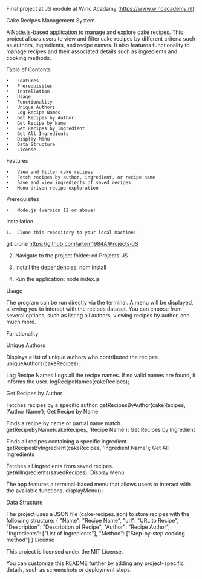Final project at JS module at Winc Acadamy (https://www.wincacademy.nl)

Cake Recipes Management System

A Node.js-based application to manage and explore cake recipes. This project allows users to view and filter cake recipes by different criteria such as authors, ingredients, and recipe names. It also features functionality to manage recipes and their associated details such as ingredients and cooking methods.

Table of Contents

	•	Features
	•	Prerequisites
	•	Installation
	•	Usage
	•	Functionality
	•	Unique Authors
	•	Log Recipe Names
	•	Get Recipes by Author
	•	Get Recipe by Name
	•	Get Recipes by Ingredient
	•	Get All Ingredients
	•	Display Menu
	•	Data Structure
	•	License

Features

	•	View and filter cake recipes
	•	Fetch recipes by author, ingredient, or recipe name
	•	Save and view ingredients of saved recipes
	•	Menu-driven recipe exploration

Prerequisites

	•	Node.js (version 12 or above)

Installation

	1.	Clone this repository to your local machine:
 git clone https://github.com/artem1984A/Projects-JS

 2.	Navigate to the project folder:
 cd  Projects-JS

 4.	Install the dependencies:
 npm install

4.	Run the application:
node index.js

Usage

The program can be run directly via the terminal. A menu will be displayed, allowing you to interact with the recipes dataset. You can choose from several options, such as listing all authors, viewing recipes by author, and much more.

Functionality

Unique Authors

Displays a list of unique authors who contributed the recipes.
uniqueAuthors(cakeRecipes);

Log Recipe Names
Logs all the recipe names. If no valid names are found, it informs the user.
logRecipeNames(cakeRecipes);

Get Recipes by Author

Fetches recipes by a specific author.
getRecipesByAuthor(cakeRecipes, 'Author Name');
Get Recipe by Name

Finds a recipe by name or partial name match.
getRecipeByName(cakeRecipes, 'Recipe Name');
Get Recipes by Ingredient

Finds all recipes containing a specific ingredient.
getRecipesByIngredient(cakeRecipes, 'Ingredient Name');
Get All Ingredients

Fetches all ingredients from saved recipes.
getAllIngredients(savedRecipes);
Display Menu

The app features a terminal-based menu that allows users to interact with the available functions.
displayMenu();

Data Structure

The project uses a JSON file (cake-recipes.json) to store recipes with the following structure:
{
  "Name": "Recipe Name",
  "url": "URL to Recipe",
  "Description": "Description of Recipe",
  "Author": "Recipe Author",
  "Ingredients": ["List of Ingredients"],
  "Method": ["Step-by-step cooking method"]
}
License

This project is licensed under the MIT License.

You can customize this README further by adding any project-specific details, such as screenshots or deployment steps.
